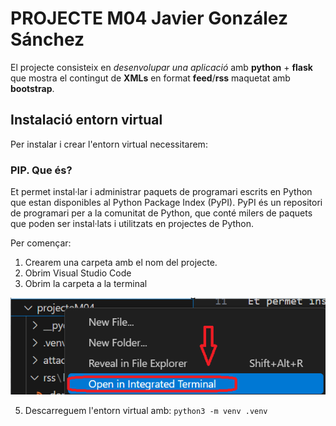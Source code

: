 # PROJECTE M04 Javier González Sánchez

El projecte consisteix en *desenvolupar una aplicació* amb **python** + **flask** que mostra el contingut de **XMLs** en format **feed**/**rss** maquetat amb **bootstrap**.

## Instalació entorn virtual

Per instalar i crear l'entorn virtual necessitarem:

### PIP. Que és?

Et permet instal·lar i administrar paquets de programari escrits en Python que estan disponibles al Python Package Index (PyPI). PyPI és un repositori de programari per a la comunitat de Python, que conté milers de paquets que poden ser instal·lats i utilitzats en projectes de Python.

Per començar:

1. Crearem una carpeta amb el nom del projecte.
2. Obrim Visual Studio Code
3. Obrim la carpeta a la terminal

<p align="center">
  <img src="attachments/captura_carpeta.png" alt="image">
</p>


5. Descarreguem l'entorn virtual amb: `python3 -m venv .venv`

